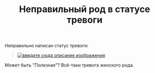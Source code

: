 ﻿---
title: "Неправильный род в статусе тревоги"
se.owner.user_id: 507516
se.owner.display_name: "nchistov"
se.owner.link: "https://ru.meta.stackoverflow.com/users/507516/nchistov"
se.link: "https://ru.meta.stackoverflow.com/questions/12719/%d0%9d%d0%b5%d0%bf%d1%80%d0%b0%d0%b2%d0%b8%d0%bb%d1%8c%d0%bd%d1%8b%d0%b9-%d1%80%d0%be%d0%b4-%d0%b2-%d1%81%d1%82%d0%b0%d1%82%d1%83%d1%81%d0%b5-%d1%82%d1%80%d0%b5%d0%b2%d0%be%d0%b3%d0%b8"
se.question_id: 12719
se.post_type: question
---
<p>Неправильно написан статус тревоги:</p>
<blockquote>
<p><a href="https://i.stack.imgur.com/yZyAB.png" rel="nofollow noreferrer"><img src="https://i.stack.imgur.com/yZyAB.png" alt="введите сюда описание изображения" /></a></p>
</blockquote>
<p>Может быть &quot;Полезная&quot;? Всё-таки тревога женского рода.</p>
